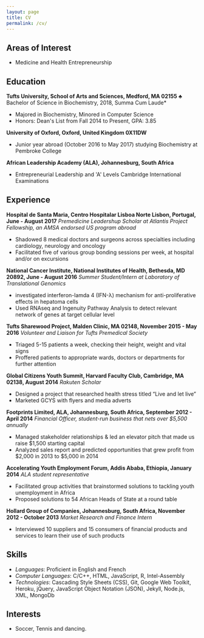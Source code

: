 ```yaml
---
layout: page
title: CV
permalink: /cv/
---
```


## Areas of Interest
* Medicine and Health Entrepreneurship

## Education

**Tufts University, School of Arts and Sciences, Medford, MA 02155**
♣ Bachelor of Science in Biochemistry, 2018, Summa Cum Laude* 
* Majored in Biochemistry, Minored in Computer Science
* Honors: Dean's List from Fall 2014 to Present, GPA: 3.85

**University of Oxford, Oxford, United Kingdom 0X11DW**
* Junior year abroad (October 2016 to May 2017) studying Biochemistry at Pembroke College

**African Leadership Academy (ALA), Johannesburg, South Africa**
* Entrepreneurial Leadership and 'A' Levels Cambridge International Examinations

## Experience

**Hospital de Santa Maria, Centro Hospitalar Lisboa Norte Lisbon, Portugal, June - August 2017**
_Premedicine Leadershup Scholar at Atlantis Project Fellowship, an AMSA endorsed US program abroad_
* Shadowed 8 medical doctors and surgeons across specialties including cardiology, neurology and oncology
* Facilitated five of various group bonding sessions per week, at hospital and/or on excursions

**National Cancer Institute, National Institutes of Health, Bethesda, MD 20892, June - August 2016**
_Summer Student/Intern at Laboratory of Translational Genomics_
* investigated interferon-lamda 4 (IFN-λ) mechanism for anti-proliferative effects in hepatoma cells
* Used RNAseq and Ingenuity Pathway Analysis to detect relevant network of genes at target cellular level

**Tufts Sharewood Project, Malden Clinic, MA 02148, November 2015 - May 2016**
_Volunteer and Liaison for Tufts Premedical Society_
* Triaged 5-15 patients a week, checking their height, weight and vital signs
* Proffered patients to appropriate wards, doctors or departments for further attention

**Global Citizens Youth Summit, Harvard Faculty Club, Cambridge, MA 02138, August 2014**
_Rakuten Scholar_
* Designed a project that researched health stress titled “Live and let live”
* Marketed GCYS with flyers and media adverts

**Footprints Limited, ALA, Johannesburg, South Africa, September 2012 - April 2014**
_Financial Officer, student-run business that nets over $5,500 annually_
* Managed stakeholder relationships & led an elevator pitch that made us raise $1,500 starting capital
* Analyzed sales report and predicted opportunities that grew profit from $2,000 in 2013 to $5,000 in 2014

**Accelerating Youth Employment Forum, Addis Ababa, Ethiopia, January 2014**
_ALA student representative_
* Facilitated group activities that brainstormed solutions to tackling youth unemployment in Africa 
* Proposed solutions to 54 African Heads of State at a round table

**Hollard Group of Companies, Johannesburg, South Africa, November 2012 - October 2013**
_Market Research and Finance Intern_
* Interviewed 10 suppliers and 15 consumers of financial products and services to learn their use of such products


## Skills

* _Languages_: Proficient in English and French
* _Computer Languages_: C/C++, HTML, JavaScript, R, Intel-Assembly
* _Technologies_: Cascading Style Sheets (CSS), Git, Google Web Toolkit, Heroku, jQuery, JavaScript Object Notation (JSON), Jekyll, Node.js, XML, MongoDb

## Interests
* Soccer, Tennis and dancing.